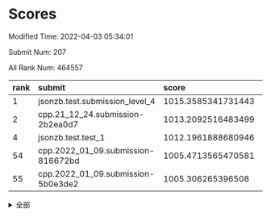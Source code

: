 # Scores

Modified Time: 2022-04-03 05:34:01

Submit Num: 207

All Rank Num: 464557

| rank |               submit               |       score        |       sigma        | pk_num |
| :--- | :--------------------------------- | :----------------- | :----------------- | :----- |
| 1    | jsonzb.test.submission_level_4     | 1015.3585341731443 | 0.8455716003272427 | 8979   |
| 2    | cpp.21_12_24.submission-2b2ea0d7   | 1013.2092516483499 | 0.7826793716427842 | 8982   |
| 4    | jsonzb.test.test_1                 | 1012.1961888680946 | 0.8041748372634493 | 8975   |
| 54   | cpp.2022_01_09.submission-816672bd | 1005.4713565470581 | 0.7227107529908083 | 8982   |
| 55   | cpp.2022_01_09.submission-5b0e3de2 | 1005.306265396508  | 0.7499932083451679 | 8981   |


<details>
<summary>全部</summary>

| rank |                 submit                 |       score        |       sigma        | pk_num |
| :--- | :------------------------------------- | :----------------- | :----------------- | :----- |
| 1    | jsonzb.test.submission_level_4         | 1015.3585341731443 | 0.8455716003272427 | 8979   |
| 2    | cpp.21_12_24.submission-2b2ea0d7       | 1013.2092516483499 | 0.7826793716427842 | 8982   |
| 3    | gobigger.level_3.submission_level_3_22 | 1012.5629723852136 | 0.7945572506838531 | 8975   |
| 4    | jsonzb.test.test_1                     | 1012.1961888680946 | 0.8041748372634493 | 8975   |
| 5    | gobigger.level_3.submission_level_3_46 | 1012.1020153269482 | 0.7688421899942653 | 8977   |
| 6    | gobigger.level_3.submission_level_3_25 | 1011.6061679933134 | 0.7844281257086076 | 8978   |
| 7    | gobigger.level_3.submission_level_3_23 | 1011.484586387415  | 0.7903382934328792 | 8974   |
| 8    | gobigger.level_3.submission_level_3_34 | 1011.3156552261099 | 0.7701630271168416 | 8974   |
| 9    | gobigger.level_3.submission_level_3_4  | 1011.0620674608422 | 0.7564549188374214 | 8978   |
| 10   | gobigger.level_3.submission_level_3_0  | 1010.9783054519746 | 0.777035131254501  | 8982   |
| 11   | gobigger.level_3.submission_level_3_15 | 1010.9155204250833 | 0.7532604422286101 | 8977   |
| 12   | gobigger.level_3.submission_level_3_37 | 1010.9021478873167 | 0.7843551604346426 | 8979   |
| 13   | gobigger.level_3.submission_level_3_26 | 1010.8583804887328 | 0.7593722375296873 | 8983   |
| 14   | gobigger.level_3.submission_level_3_29 | 1010.7996020916493 | 0.754831469935282  | 8981   |
| 15   | gobigger.level_3.submission_level_3_32 | 1010.7675859032386 | 0.7527272330299516 | 8978   |
| 16   | gobigger.level_3.submission_level_3_5  | 1010.6485391969978 | 0.7711512700591201 | 8973   |
| 17   | gobigger.level_3.submission_level_3_38 | 1010.6117451892403 | 0.774887374189746  | 8980   |
| 18   | gobigger.level_3.submission_level_3_1  | 1010.5827832146836 | 0.7846426816059341 | 8977   |
| 19   | gobigger.level_3.submission_level_3_11 | 1010.5070957594824 | 0.7586443772146518 | 8980   |
| 20   | gobigger.level_3.submission_level_3_21 | 1010.4479865508185 | 0.7702431542042266 | 8981   |
| 21   | gobigger.level_3.submission_level_3_8  | 1010.4318679875895 | 0.7471593497368126 | 8978   |
| 22   | gobigger.level_3.submission_level_3_2  | 1010.4261818031545 | 0.7546745570853962 | 8974   |
| 23   | gobigger.level_3.submission_level_3_3  | 1010.3885080681077 | 0.7494469436841271 | 8978   |
| 24   | gobigger.level_3.submission_level_3_16 | 1010.2925838400743 | 0.7789359325395009 | 8978   |
| 25   | gobigger.level_3.submission_level_3_42 | 1010.1606484377596 | 0.7740487494956458 | 8981   |
| 26   | gobigger.level_3.submission_level_3_31 | 1010.0417735877159 | 0.755921241096527  | 8978   |
| 27   | gobigger.level_3.submission_level_3_49 | 1010.0159479317377 | 0.7771257301954425 | 8980   |
| 28   | gobigger.level_3.submission_level_3_20 | 1009.9918271034428 | 0.7634270893781182 | 8975   |
| 29   | gobigger.level_3.submission_level_3_24 | 1009.9907825028665 | 0.7290903604359092 | 8978   |
| 30   | gobigger.level_3.submission_level_3_18 | 1009.9588025218476 | 0.7556907302094201 | 8977   |
| 31   | gobigger.level_3.submission_level_3_7  | 1009.8358390998715 | 0.7388579678521213 | 8977   |
| 32   | gobigger.level_3.submission_level_3_39 | 1009.8061964396475 | 0.7618342549420455 | 8977   |
| 33   | gobigger.level_3.submission_level_3_17 | 1009.720408921829  | 0.7764193935280199 | 8979   |
| 34   | gobigger.level_3.submission_level_3_47 | 1009.7091143916284 | 0.771836370451874  | 8976   |
| 35   | gobigger.level_3.submission_level_3_19 | 1009.7046778069794 | 0.7562577866309219 | 8977   |
| 36   | gobigger.level_3.submission_level_3_44 | 1009.5827592438628 | 0.7662505080598012 | 8980   |
| 37   | gobigger.level_3.submission_level_3_43 | 1009.5769563669924 | 0.7580975438012061 | 8975   |
| 38   | gobigger.level_3.submission_level_3_12 | 1009.5562895995017 | 0.7379085292091374 | 8981   |
| 39   | gobigger.level_3.submission_level_3_10 | 1009.5495412486707 | 0.7491046688078266 | 8976   |
| 40   | gobigger.level_3.submission_level_3_13 | 1009.4983984342483 | 0.7398486856306388 | 8978   |
| 41   | gobigger.level_3.submission_level_3_6  | 1009.451402998853  | 0.7452684531697721 | 8977   |
| 42   | gobigger.level_3.submission_level_3_45 | 1009.4211049492935 | 0.7563834754422593 | 8974   |
| 43   | gobigger.level_3.submission_level_3_48 | 1009.4090265598539 | 0.7474544967342227 | 8977   |
| 44   | gobigger.level_3.submission_level_3_28 | 1009.3126768781814 | 0.7572559458494525 | 8980   |
| 45   | gobigger.level_3.submission_level_3_41 | 1009.3109287512967 | 0.742031230812023  | 8981   |
| 46   | gobigger.level_3.submission_level_3_33 | 1009.1953870620245 | 0.7563959183643557 | 8979   |
| 47   | gobigger.level_3.submission_level_3_36 | 1009.1364152607154 | 0.745015053793126  | 8975   |
| 48   | gobigger.level_3.submission_level_3_9  | 1009.0353140719043 | 0.7501255104881889 | 8975   |
| 49   | gobigger.level_3.submission_level_3_40 | 1008.8073756767523 | 0.730943268477475  | 8978   |
| 50   | gobigger.level_3.submission_level_3_14 | 1008.5912695695317 | 0.7425025506009303 | 8971   |
| 51   | gobigger.level_3.submission_level_3_27 | 1008.4946028114324 | 0.7350356955664528 | 8977   |
| 52   | gobigger.level_3.submission_level_3_30 | 1008.4938752721818 | 0.7327771011212024 | 8975   |
| 53   | gobigger.level_3.submission_level_3_35 | 1007.9447506724711 | 0.7432410556335074 | 8979   |
| 54   | cpp.2022_01_09.submission-816672bd     | 1005.4713565470581 | 0.7227107529908083 | 8982   |
| 55   | cpp.2022_01_09.submission-5b0e3de2     | 1005.306265396508  | 0.7499932083451679 | 8981   |
| 56   | gobigger.level_1.submission_level_1_33 | 1005.2082729421114 | 0.712614906858423  | 8976   |
| 57   | gobigger.level_1.submission_level_1_10 | 1004.3676410934437 | 0.7144018678263128 | 8978   |
| 58   | gobigger.level_1.submission_level_1_22 | 1004.3157281895128 | 0.7292463954159503 | 8979   |
| 59   | gobigger.level_1.submission_level_1_16 | 1004.2503595472125 | 0.7180496207566155 | 8974   |
| 60   | gobigger.level_1.submission_level_1_11 | 1004.2282851024212 | 0.7284972551240384 | 8981   |
| 61   | gobigger.level_1.submission_level_1_31 | 1004.1904693147313 | 0.7214186859501436 | 8974   |
| 62   | gobigger.level_1.submission_level_1_15 | 1004.1737662111426 | 0.7191509303682256 | 8982   |
| 63   | gobigger.level_1.submission_level_1_45 | 1004.1248367979513 | 0.7269066720882402 | 8977   |
| 64   | gobigger.level_1.submission_level_1_42 | 1004.1104792515849 | 0.7202799261702653 | 8978   |
| 65   | gobigger.level_1.submission_level_1_38 | 1004.0756142425389 | 0.7349821437063411 | 8979   |
| 66   | gobigger.level_1.submission_level_1_18 | 1003.9962330360294 | 0.7289278620166522 | 8977   |
| 67   | gobigger.level_1.submission_level_1_7  | 1003.972021637516  | 0.7057789848795891 | 8976   |
| 68   | gobigger.level_1.submission_level_1_24 | 1003.9702599118395 | 0.7079671193938614 | 8980   |
| 69   | gobigger.level_1.submission_level_1_49 | 1003.8882509836177 | 0.7265118972234359 | 8974   |
| 70   | gobigger.level_1.submission_level_1_9  | 1003.7524862693822 | 0.727579612429086  | 8980   |
| 71   | gobigger.level_1.submission_level_1_39 | 1003.7131539654624 | 0.7188328067505042 | 8976   |
| 72   | gobigger.level_1.submission_level_1_19 | 1003.7121694264176 | 0.716659789886815  | 8981   |
| 73   | gobigger.level_1.submission_level_1_17 | 1003.6971453649812 | 0.7244012314347302 | 8979   |
| 74   | gobigger.level_1.submission_level_1_46 | 1003.6923608186701 | 0.7100546084216042 | 8978   |
| 75   | gobigger.level_1.submission_level_1_13 | 1003.5214965573149 | 0.7197323634786404 | 8979   |
| 76   | gobigger.level_1.submission_level_1_48 | 1003.5042301062954 | 0.7287117643059734 | 8974   |
| 77   | gobigger.level_1.submission_level_1_32 | 1003.5025410831694 | 0.7175059253497025 | 8977   |
| 78   | gobigger.level_1.submission_level_1_41 | 1003.4873945607233 | 0.7156088053794136 | 8975   |
| 79   | gobigger.level_1.submission_level_1_47 | 1003.4456768551308 | 0.7257791921456876 | 8980   |
| 80   | gobigger.level_1.submission_level_1_40 | 1003.2798785317675 | 0.7185958049883734 | 8974   |
| 81   | gobigger.level_1.submission_level_1_0  | 1003.2628871285137 | 0.7139077589490257 | 8971   |
| 82   | gobigger.level_1.submission_level_1_8  | 1003.2599906775946 | 0.7280249833103659 | 8971   |
| 83   | gobigger.level_1.submission_level_1_37 | 1003.1989804296818 | 0.722992136967932  | 8977   |
| 84   | gobigger.level_1.submission_level_1_26 | 1003.196274285628  | 0.7075590028225665 | 8976   |
| 85   | gobigger.level_1.submission_level_1_43 | 1003.1858658702171 | 0.7204668456306176 | 8979   |
| 86   | gobigger.level_1.submission_level_1_34 | 1003.1846662730907 | 0.7075980814771835 | 8979   |
| 87   | gobigger.level_1.submission_level_1_12 | 1003.1647731081276 | 0.7125158741159825 | 8972   |
| 88   | gobigger.level_1.submission_level_1_1  | 1003.1604914814882 | 0.725668766709681  | 8976   |
| 89   | gobigger.level_1.submission_level_1_14 | 1003.1124405934652 | 0.7099581970162676 | 8976   |
| 90   | gobigger.level_1.submission_level_1_4  | 1003.1095867714313 | 0.714620202001754  | 8974   |
| 91   | gobigger.level_1.submission_level_1_23 | 1003.0973466894468 | 0.7170130731762193 | 8973   |
| 92   | gobigger.level_1.submission_level_1_5  | 1003.0367581322305 | 0.7203529163076602 | 8976   |
| 93   | gobigger.level_1.submission_level_1_36 | 1002.9672337113352 | 0.7215250414310448 | 8975   |
| 94   | gobigger.level_1.submission_level_1_28 | 1002.8911095142365 | 0.7146661673560848 | 8974   |
| 95   | gobigger.level_1.submission_level_1_27 | 1002.862938633786  | 0.7225827836881777 | 8975   |
| 96   | gobigger.level_1.submission_level_1_20 | 1002.8010252349656 | 0.7148256783883224 | 8979   |
| 97   | gobigger.level_1.submission_level_1_30 | 1002.615676345647  | 0.7228027766493859 | 8979   |
| 98   | gobigger.level_1.submission_level_1_2  | 1002.5524650117998 | 0.7103335895871875 | 8980   |
| 99   | gobigger.level_1.submission_level_1_21 | 1002.4723198521145 | 0.7212791259215626 | 8976   |
| 100  | gobigger.level_1.submission_level_1_35 | 1002.3853910131063 | 0.7245575476490949 | 8978   |
| 101  | gobigger.level_1.submission_level_1_29 | 1002.3042270382663 | 0.7196764325007234 | 8979   |
| 102  | gobigger.level_1.submission_level_1_25 | 1002.2824961782533 | 0.7151649577403894 | 8974   |
| 103  | gobigger.level_1.submission_level_1_44 | 1002.0202483379289 | 0.7122198470500273 | 8969   |
| 104  | gobigger.level_1.submission_level_1_3  | 1002.0197729234114 | 0.7169978889446791 | 8978   |
| 105  | gobigger.level_1.submission_level_1_6  | 1001.8232405512784 | 0.7029162600156249 | 8974   |
| 106  | gobigger.random.submission_random_7    | 997.4048171504481  | 0.7051967047388191 | 8975   |
| 107  | gobigger.random.submission_random_48   | 997.1550898311136  | 0.7055608936350276 | 8979   |
| 108  | gobigger.random.submission_random_45   | 996.8692028585691  | 0.7148911939848456 | 8977   |
| 109  | gobigger.random.submission_random_12   | 996.8689810675016  | 0.715708548800763  | 8977   |
| 110  | gobigger.random.submission_random_5    | 996.7670973643013  | 0.7025065823863674 | 8972   |
| 111  | gobigger.random.submission_random_24   | 996.7566168021651  | 0.7106763451218242 | 8980   |
| 112  | gobigger.random.submission_random_41   | 996.7417520819265  | 0.6976776407080391 | 8982   |
| 113  | gobigger.random.submission_random_23   | 996.6034460100122  | 0.7218346616696496 | 8977   |
| 114  | gobigger.random.submission_random_11   | 996.5908071421766  | 0.7151365541043052 | 8978   |
| 115  | gobigger.random.submission_random_36   | 996.5715350704379  | 0.7084870172146525 | 8979   |
| 116  | gobigger.random.submission_random_19   | 996.5486386062169  | 0.7063502239231075 | 8977   |
| 117  | gobigger.random.submission_random_26   | 996.5327505207897  | 0.7132502339360846 | 8980   |
| 118  | gobigger.random.submission_random_9    | 996.480088203998   | 0.6981515129546312 | 8971   |
| 119  | gobigger.random.submission_random_39   | 996.4315334342099  | 0.7124155189537885 | 8977   |
| 120  | gobigger.random.submission_random_14   | 996.4271479068323  | 0.7037076817139627 | 8976   |
| 121  | gobigger.random.submission_random_46   | 996.4125679685914  | 0.7054603200622723 | 8977   |
| 122  | gobigger.random.submission_random_31   | 996.2618439532331  | 0.7149744599994577 | 8976   |
| 123  | gobigger.random.submission_random_21   | 996.2534837124587  | 0.717981789685316  | 8977   |
| 124  | gobigger.random.submission_random_18   | 996.2484317412575  | 0.7216255339245793 | 8981   |
| 125  | gobigger.random.submission_random_28   | 996.2259673047826  | 0.7209181136071544 | 8978   |
| 126  | gobigger.random.submission_random_37   | 996.181443678418   | 0.7029821666386927 | 8981   |
| 127  | gobigger.random.submission_random_38   | 996.151903415206   | 0.7015711812492342 | 8978   |
| 128  | gobigger.random.submission_random_6    | 996.1471171015983  | 0.714230854408534  | 8978   |
| 129  | gobigger.random.submission_random_0    | 996.092270446394   | 0.7032319595029326 | 8973   |
| 130  | gobigger.random.submission_random_16   | 996.0775431584502  | 0.7074464351040584 | 8980   |
| 131  | gobigger.random.submission_random_34   | 996.0221151825707  | 0.7371126860722185 | 8973   |
| 132  | gobigger.random.submission_random_20   | 995.9838477660904  | 0.7159546033962264 | 8979   |
| 133  | gobigger.random.submission_random_29   | 995.9162994354305  | 0.7253939759818864 | 8975   |
| 134  | gobigger.random.submission_random_32   | 995.8618771001727  | 0.708202874354295  | 8980   |
| 135  | gobigger.random.submission_random_17   | 995.853658870269   | 0.7071952086576139 | 8979   |
| 136  | gobigger.random.submission_random_2    | 995.8502937223792  | 0.7079232310800189 | 8977   |
| 137  | gobigger.random.submission_random_43   | 995.7453689602191  | 0.7243036426900422 | 8976   |
| 138  | gobigger.random.submission_random_25   | 995.7049338969526  | 0.7240941636719944 | 8980   |
| 139  | gobigger.random.submission_random_1    | 995.6844958265789  | 0.7065012661229463 | 8974   |
| 140  | gobigger.random.submission_random_13   | 995.5632395877869  | 0.7193014318528324 | 8977   |
| 141  | gobigger.random.submission_random_4    | 995.5581247198494  | 0.7060968194541688 | 8981   |
| 142  | gobigger.random.submission_random_30   | 995.5025811185817  | 0.7274783462868982 | 8975   |
| 143  | gobigger.random.submission_random_15   | 995.4947945745325  | 0.7100665369302405 | 8973   |
| 144  | gobigger.random.submission_random_47   | 995.4781647919682  | 0.708940406933542  | 8977   |
| 145  | gobigger.random.submission_random_3    | 995.430329540479   | 0.7200806890120268 | 8979   |
| 146  | gobigger.random.submission_random_42   | 995.3750973510497  | 0.7119008288085998 | 8976   |
| 147  | gobigger.random.submission_random_22   | 995.3599962356585  | 0.7099354577167356 | 8975   |
| 148  | gobigger.random.submission_random_27   | 995.3543149695024  | 0.7323371236253143 | 8974   |
| 149  | gobigger.random.submission_random_44   | 995.251387622507   | 0.7066674855264655 | 8978   |
| 150  | gobigger.random.submission_random_33   | 995.2500170381956  | 0.7154041459652303 | 8976   |
| 151  | gobigger.random.submission_random_10   | 995.0738119951914  | 0.7111206652671905 | 8977   |
| 152  | gobigger.random.submission_random_8    | 995.0061622564372  | 0.7153576546682678 | 8980   |
| 153  | gobigger.random.submission_random_49   | 994.7635548816825  | 0.7134622676614814 | 8978   |
| 154  | gobigger.random.submission_random_35   | 994.5753582799233  | 0.7428259831517317 | 8977   |
| 155  | gobigger.random.submission_random_40   | 994.4865378320592  | 0.7095581795592465 | 8978   |
| 156  | gobigger.level_2.submission_level_2_5  | 994.1485638866469  | 0.7345775824078445 | 8979   |
| 157  | gobigger.level_2.submission_level_2_16 | 993.7732787998198  | 0.7539519933233136 | 8972   |
| 158  | gobigger.level_2.submission_level_2_33 | 993.4922523989297  | 0.7358748223745173 | 8973   |
| 159  | gobigger.level_2.submission_level_2_22 | 993.3498271986631  | 0.7449831067511684 | 8979   |
| 160  | gobigger.level_2.submission_level_2_35 | 993.2178029681953  | 0.7366559494000836 | 8971   |
| 161  | gobigger.level_2.submission_level_2_43 | 993.1385075399138  | 0.7253608772267663 | 8979   |
| 162  | gobigger.level_2.submission_level_2_41 | 993.0240301718688  | 0.7208799742567877 | 8975   |
| 163  | gobigger.level_2.submission_level_2_45 | 992.9104067239895  | 0.742000577519632  | 8976   |
| 164  | gobigger.level_2.submission_level_2_25 | 992.7701727079636  | 0.7388983804539265 | 8977   |
| 165  | gobigger.level_2.submission_level_2_23 | 992.7361430694081  | 0.7631987731907393 | 8980   |
| 166  | gobigger.level_2.submission_level_2_26 | 992.7224137521798  | 0.7568434952414402 | 8972   |
| 167  | gobigger.level_2.submission_level_2_46 | 992.6520274873832  | 0.7387732058759753 | 8977   |
| 168  | gobigger.level_2.submission_level_2_39 | 992.6031757866097  | 0.7319375741216443 | 8975   |
| 169  | gobigger.level_2.submission_level_2_10 | 992.5658174270353  | 0.7436603059064911 | 8981   |
| 170  | gobigger.level_2.submission_level_2_47 | 992.5572153340231  | 0.7384476280404412 | 8975   |
| 171  | gobigger.level_2.submission_level_2_21 | 992.5486219478859  | 0.7326246705835151 | 8977   |
| 172  | gobigger.level_2.submission_level_2_7  | 992.39794462169    | 0.7631578181136812 | 8981   |
| 173  | gobigger.level_2.submission_level_2_20 | 992.3264263091805  | 0.7516311487347259 | 8977   |
| 174  | gobigger.level_2.submission_level_2_40 | 992.315890568208   | 0.7397175060227199 | 8976   |
| 175  | gobigger.level_2.submission_level_2_38 | 992.2786227440091  | 0.7597312091603573 | 8974   |
| 176  | gobigger.level_2.submission_level_2_1  | 992.14891229062    | 0.7259759985725364 | 8974   |
| 177  | gobigger.level_2.submission_level_2_49 | 992.1175368937425  | 0.7283931399168526 | 8972   |
| 178  | gobigger.level_2.submission_level_2_27 | 992.0914311686092  | 0.7400620018876031 | 8975   |
| 179  | gobigger.level_2.submission_level_2_42 | 992.0783661371543  | 0.7556618589062909 | 8976   |
| 180  | gobigger.level_2.submission_level_2_0  | 992.0303725427237  | 0.7663030416352842 | 8982   |
| 181  | gobigger.level_2.submission_level_2_9  | 991.9929516156774  | 0.7483884826767824 | 8975   |
| 182  | gobigger.level_2.submission_level_2_17 | 991.9810827743137  | 0.7496585574491543 | 8981   |
| 183  | gobigger.level_2.submission_level_2_31 | 991.9458159530653  | 0.7416738421107146 | 8977   |
| 184  | gobigger.level_2.submission_level_2_6  | 991.8812897524836  | 0.7403902385019442 | 8976   |
| 185  | gobigger.level_2.submission_level_2_28 | 991.8807016172224  | 0.7485041282540218 | 8978   |
| 186  | gobigger.level_2.submission_level_2_14 | 991.8231585959859  | 0.7265372435891819 | 8974   |
| 187  | gobigger.level_2.submission_level_2_11 | 991.5691940905389  | 0.7538992911844232 | 8974   |
| 188  | gobigger.level_2.submission_level_2_3  | 991.5261776631377  | 0.7355369457068894 | 8978   |
| 189  | gobigger.level_2.submission_level_2_15 | 991.5120036617086  | 0.7406486322163158 | 8979   |
| 190  | gobigger.level_2.submission_level_2_2  | 991.5071524754538  | 0.7356456907942998 | 8977   |
| 191  | gobigger.level_2.submission_level_2_37 | 991.4945185519358  | 0.7566155917614813 | 8975   |
| 192  | gobigger.level_2.submission_level_2_19 | 991.4752889159649  | 0.750093039163359  | 8979   |
| 193  | gobigger.level_2.submission_level_2_48 | 991.4694753742702  | 0.7614657567478288 | 8979   |
| 194  | gobigger.level_2.submission_level_2_18 | 991.4262539412614  | 0.761893578248681  | 8977   |
| 195  | gobigger.level_2.submission_level_2_4  | 991.309646910282   | 0.7646329450586448 | 8980   |
| 196  | gobigger.level_2.submission_level_2_29 | 991.2475109159287  | 0.759546548919073  | 8975   |
| 197  | gobigger.level_2.submission_level_2_8  | 991.1507075437515  | 0.7655178722441869 | 8971   |
| 198  | gobigger.level_2.submission_level_2_24 | 991.1432720507207  | 0.754338576568777  | 8978   |
| 199  | gobigger.level_2.submission_level_2_32 | 991.1397968777246  | 0.7539571335258625 | 8975   |
| 200  | gobigger.level_2.submission_level_2_34 | 991.0311804005862  | 0.7404926498488225 | 8971   |
| 201  | gobigger.level_2.submission_level_2_30 | 990.9467639047211  | 0.7782340936360839 | 8972   |
| 202  | gobigger.level_2.submission_level_2_12 | 990.3334974869705  | 0.7652667797895075 | 8976   |
| 203  | gobigger.level_2.submission_level_2_13 | 990.298668513008   | 0.7651817073915319 | 8977   |
| 204  | gobigger.level_2.submission_level_2_44 | 990.2564391798     | 0.7829194451443978 | 8974   |
| 205  | gobigger.level_2.submission_level_2_36 | 990.1917707527882  | 0.7758019496680078 | 8978   |
| 206  | gobigger.none.submission_none_0        | 977.7543662999831  | 1.340058944344837  | 8978   |
| 207  | gobigger.none.submission_none_1        | 973.1866522360713  | 1.8226337986099763 | 8977   |

</details>
